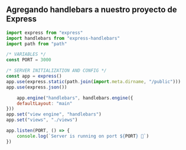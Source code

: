 ## Agregando handlebars a nuestro proyecto de Express

```javascript {1-3|6|9|10-17|19-22|all}
import express from "express"
import handlebars from "express-handlebars"
import path from "path"

/* VARIABLES */
const PORT = 3000

/* SERVER INITIALIZATION AND CONFIG */
const app = express()
app.use(express.static(path.join(import.meta.dirname, "/public")))
app.use(express.json())

    app.engine("handlebars", handlebars.engine({
    defaultLayout: "main"
}))
app.set("view engine", "handlebars")
app.set("views", "./views")

app.listen(PORT, () => {
    console.log(`Server is running on port ${PORT} 🚀`)
})
```